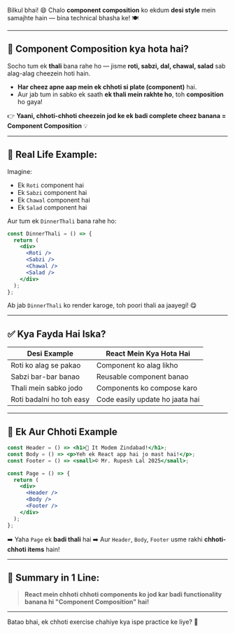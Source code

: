 Bilkul bhai! 😄
Chalo **component composition** ko ekdum **desi style** mein samajhte hain — bina technical bhasha ke! 🍽️

---

## 🎯 Component Composition kya hota hai?

Socho tum ek **thali** bana rahe ho — jisme **roti, sabzi, dal, chawal, salad** sab alag-alag cheezein hoti hain.

* **Har cheez apne aap mein ek chhoti si plate (component)** hai.
* Aur jab tum in sabko ek saath **ek thali mein rakhte ho**, toh **composition** ho gaya!

👉 **Yaani, chhoti-chhoti cheezein jod ke ek badi complete cheez banana = Component Composition** 💡

---

## 🍱 Real Life Example:

Imagine:

* Ek `Roti` component hai
* Ek `Sabzi` component hai
* Ek `Chawal` component hai
* Ek `Salad` component hai

Aur tum ek `DinnerThali` bana rahe ho:

```jsx
const DinnerThali = () => {
  return (
    <div>
      <Roti />
      <Sabzi />
      <Chawal />
      <Salad />
    </div>
  );
};
```

Ab jab `DinnerThali` ko render karoge, toh poori thali aa jaayegi! 😋

---

## ✅ Kya Fayda Hai Iska?

| Desi Example             | React Mein Kya Hota Hai         |
| ------------------------ | ------------------------------- |
| Roti ko alag se pakao    | Component ko alag likho         |
| Sabzi bar-bar banao      | Reusable component banao        |
| Thali mein sabko jodo    | Components ko compose karo      |
| Roti badalni ho toh easy | Code easily update ho jaata hai |

---

## 🧠 Ek Aur Chhoti Example

```jsx
const Header = () => <h1>📢 It Modem Zindabad!</h1>;
const Body = () => <p>Yeh ek React app hai jo mast hai!</p>;
const Footer = () => <small>© Mr. Rupesh Lal 2025</small>;

const Page = () => {
  return (
    <div>
      <Header />
      <Body />
      <Footer />
    </div>
  );
};
```

➡️ Yaha `Page` ek **badi thali** hai
➡️ Aur `Header`, `Body`, `Footer` usme rakhi **chhoti-chhoti items** hain!

---

## 📌 Summary in 1 Line:

> **React mein chhoti chhoti components ko jod kar badi functionality banana hi "Component Composition" hai!**

---

Batao bhai, ek chhoti exercise chahiye kya ispe practice ke liye? 💪
